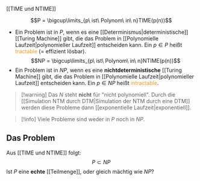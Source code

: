 [[TIME und NTIME]]

$$P = \bigcup\limits_{p\ ist\ Polynom\ in\ n}TIME(p(n))$$
- Ein Problem ist in $P$, wenn es eine [[Determinismus|deterministische]] [[Turing Machine]] gibt, die das Problem in [[Polynomielle Laufzeit|polynomieller Laufzeit]] entscheiden kann. Ein $p \in P$ heißt <span style="color:rgb(245, 154, 35)">tractable</span> (= effizient lösbar).
$$NP = \bigcup\limits_{p\ ist\ Polynom\ in\ n}NTIME(p(n))$$
- Ein Problem ist in $NP$, wenn es eine **nichtdeterministische** [[Turing Machine]] gibt, die das Problem in [[Polynomielle Laufzeit|polynomieller Laufzeit]] entscheiden kann. Ein $p \in NP$ heißt <span style="color:rgb(245, 154, 35)">intractable</span>.

> [!warning] Das $N$ steht **nicht** für "nicht polynomiell".
> Durch die [[Simulation NTM durch DTM|Simulation der NTM durch eine DTM]] werden diese Probleme dann [[exponentielle Laufzeit|exponentiell]].

> [!info] Viele Probleme sind weder in $P$ noch in $NP$.

## Das Problem
Aus [[TIME und NTIME]] folgt:
$$P \subset NP$$
Ist $P$ eine **echte** [[Teilmenge]], oder gleich mächtig wie $NP$?

